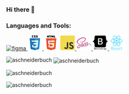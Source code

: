 ### Hi there 👋



<h3 align="left">Languages and Tools:</h3>

<p >
<span align="left">  
       <a href="https://www.figma.com/" target="_blank" rel="noreferrer"> 
  <img src="https://www.vectorlogo.zone/logos/figma/figma-icon.svg" alt="figma" width="40" height="40"/> </a>
 </span>

<span    align="center">
     <a href="https://www.w3schools.com/css/" target="_blank" rel="noreferrer"> <img src="https://raw.githubusercontent.com/devicons/devicon/master/icons/css3/css3-original-wordmark.svg" alt="css3" width="40" height="40"/> </a> 
   
  
  <a href="https://www.w3.org/html/" target="_blank" rel="noreferrer">
    <img src="https://raw.githubusercontent.com/devicons/devicon/master/icons/html5/html5-original-wordmark.svg" alt="html5" width="40" height="40"/></a> 
  
  
  <a href="https://developer.mozilla.org/en-US/docs/Web/JavaScript" target="_blank" rel="noreferrer"> 
    <img src="https://raw.githubusercontent.com/devicons/devicon/master/icons/javascript/javascript-original.svg" alt="javascript" width="40" height="40"/> </a> 
  
  
  <a href="https://sass-lang.com" target="_blank" rel="noreferrer"> 
    <img src="https://raw.githubusercontent.com/devicons/devicon/master/icons/sass/sass-original.svg" alt="sass" width="40" height="40"/> </a> 
</span> 

<span  align="right">  
  <a href="https://getbootstrap.com" target="_blank" rel="noreferrer"> 
    <img src="https://raw.githubusercontent.com/devicons/devicon/master/icons/bootstrap/bootstrap-plain-wordmark.svg" alt="bootstrap" width="40" height="40"/> </a> 
  
  <a href="https://reactjs.org/" target="_blank" rel="noreferrer"> 
    <img src="https://raw.githubusercontent.com/devicons/devicon/master/icons/react/react-original-wordmark.svg" alt="react" width="40" height="40"/> </a> 
</span> 
  </p>



<p><img align="left" src="https://github-readme-stats.vercel.app/api/top-langs?username=aschneiderbuch&show_icons=true&locale=de&layout=compact&theme=transparent" alt="aschneiderbuch" /></p>







<p>&nbsp;<img align="center" src="https://github-readme-stats.vercel.app/api?username=aschneiderbuch&show_icons=true&locale=de&theme=transparent" alt="aschneiderbuch" /></p>

<p><img align="center" src="https://github-readme-streak-stats.herokuapp.com/?user=aschneiderbuch&locale=de&theme=vision-friendly-dark" alt="aschneiderbuch" /></p>





<p><img align="center" src="https://github.com/aschneiderbuch/aschneiderbuch/blob/output/github-contribution-grid-snake.svg" alt="aschneiderbuch" /></p>


<!--
**aschneiderbuch/aschneiderbuch** is a ✨ _special_ ✨ repository because its `README.md` (this file) appears on your GitHub profile.

Here are some ideas to get you started:

- 🔭 I’m currently working on ...
- 🌱 I’m currently learning ...
- 👯 I’m looking to collaborate on ...
- 🤔 I’m looking for help with ...
- 💬 Ask me about ...
- 📫 How to reach me: ...
- 😄 Pronouns: ...
- ⚡ Fun fact: ...


// trophy
<p align="left"> <a href="https://github.com/ryo-ma/github-profile"><img src="https://github-profile-trophy.vercel.app/?username=aschneiderbuch" alt="aschneiderbuch" /></a> </p>

// commits graph
<a href="http://www.github.com/aschneiderbuch"><img src="https://github-readme-activity-graph.cyclic.app/graph?username=aschneiderbuch&bg_color=1c1917&color=ffffff&line=0891b2&point=ffffff&area_color=1c1917&area=true&hide_border=true&custom_title=GitHub%20Commits%20Graph" alt="GitHub Commits Graph" /></a>


// ounter
<p align="left"> <img src="https://komarev.com/ghpvc/?username=aschneiderbuch&label=Profile%20views&color=0e75b6&style=flat" alt="aschneiderbuch" /> </p>


// snake
![Snake animation](https://github.com/aschneiderbuch/aschneiderbuch/blob/output/github-contribution-grid-snake.svg)

// Repo
<p><img align="left" src="https://github-profile-summary-cards.vercel.app/api/cards/repos-per-language?username=aschneiderbuch&theme=vision-friendly-dark" alt="aschneiderbuch" /></p>

-->
